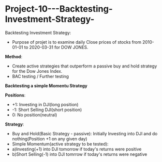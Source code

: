 # Project-10---Backtesting-Investment-Strategy-

Backtesting Investment Strategy:
- Purpose of projet is to examine daily Close prices of stocks from 2010-01-01 to 2020-03-31 for DOW JONES. 

__Method__:
- Create active strategies that outperform a passive buy and hold strategy for the Dow Jones Index.
- BAC testing / Further testing

__Backtesting a simple Momentu Strategy__

__Positions__:
- +1: Investing in DJl(long position)
- -1: Short Selling DJl(short position)
- 0: No position(neutral)

__Strategy__:
- Buy and Hold(Basic Strategy - passive): Initially Investing into DJl and do nothing(Position +1 on any given day)
- Simple Momentum(active strategy to be tested):
- a)Investing(+1) into DJl tomorrow if today's returns were positive
- b)Short Selling(-1) into DJl tomrrow if today's returns were negative
